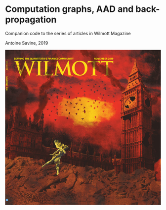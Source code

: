 # Computation graphs, AAD and back-propagation
Companion code to the series of articles in Wilmott Magazine 

Antoine Savine, 2019

<p align="center"> 

![Wilmott November 2019](WilmottNov2019.jpg)

</p>
